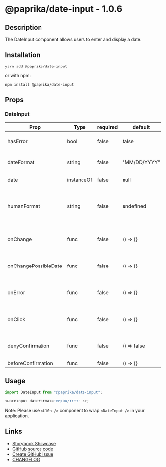 <!-- start: Autogenerated - do not modify -->

# @paprika/date-input - 1.0.6

## Description

The DateInput component allows users to enter and display a date.

## Installation

```
yarn add @paprika/date-input
```

or with npm:

```
npm install @paprika/date-input
```

## Props

### DateInput

| Prop                 | Type       | required | default      | Description                                                                                                  |
| -------------------- | ---------- | -------- | ------------ | ------------------------------------------------------------------------------------------------------------ |
| hasError             | bool       | false    | false        | If the value of <input> is valid or not.                                                                     |
| dateFormat           | string     | false    | "MM/DD/YYYY" | Date format used while entering and parsing user input.                                                      |
| date                 | instanceOf | false    | null         | Selected date in moment object.                                                                              |
| humanFormat          | string     | false    | undefined    | Date format used while displaying date. It should be human-friendly and spelled out, default is MMMM DD,YYYY |
| onChange             | func       | false    | () => {}     | Callback when date is inputed. Will be called on blur or enter key press.                                    |
| onChangePossibleDate | func       | false    | () => {}     | Callback when user inputs date. Will be called after every key up event.                                     |
| onError              | func       | false    | () => {}     | Error callback. Will be called on blur or enter key press if inputted date can't be parsed.                  |
| onClick              | func       | false    | () => {}     | Callback to be executed when the dateInput is clicked or activated by keyboard.                              |
| denyConfirmation     | func       | false    | () => false  | Guard function. If it returns true - confirmation will be prevented.                                         |
| beforeConfirmation   | func       | false    | () => {}     | Callback when confirm                                                                                        |

<!-- end: Autogenerated - do not modify -->
<!-- content -->

## Usage

```js
import DateInput from "@paprika/date-input";

<DateInput dateFormat="MM/DD/YYYY" />;
```

Note: Please use `<L10n />` component to wrap `<DateInput />` in your application.

<!-- eoContent -->

## Links

- [Storybook Showcase](https://paprika.highbond.com/?path=/story/forms-dateinput--showcase)
- [GitHub source code](https://github.com/acl-services/paprika/tree/master/packages/DateInput/src)
- [Create GitHub issue](https://github.com/acl-services/paprika/issues/new?label=[]&title=@paprika/date-input%20[help]:%20your%20short%20description&body=%0A%23%20Help%20wanted%0A%0A%23%23%20Please%20write%20your%20question.%0A*A%20clear%20and%20concise%20description%20of%20what%20the%20question%20is*%0A%0A%23%23%20Additional%20context%0A*Add%20any%20other%20context%20or%20screenshots%20about%20your%20question%20here.*%0A)
- [CHANGELOG](https://github.com/acl-services/paprika/tree/master/packages/DateInput/CHANGELOG.md)

